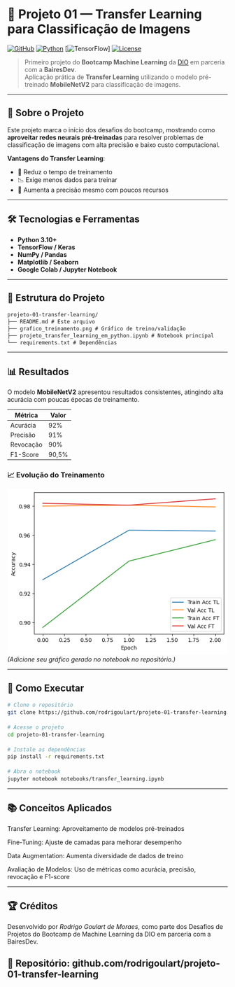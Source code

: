 # 🧠 Projeto 01 — Transfer Learning para Classificação de Imagens

[![GitHub](https://img.shields.io/badge/GitHub-rodrigoulart-black?logo=github)](https://github.com/rodrigoulart/projeto-01-transfer-learning)
[![Python](https://img.shields.io/badge/Python-3.10+-blue?logo=python)](https://www.python.org/)
[![TensorFlow](https://img.shields.io/badge/TensorFlow-2.15+-orange?logo=tensorflow)]
[![License](https://img.shields.io/badge/License-MIT-green)](LICENSE)

> Primeiro projeto do **Bootcamp Machine Learning** da [DIO](https://www.dio.me/) em parceria com a **BairesDev**.  
> Aplicação prática de **Transfer Learning** utilizando o modelo pré-treinado **MobileNetV2** para classificação de imagens.

---

## 📌 Sobre o Projeto

Este projeto marca o início dos desafios do bootcamp, mostrando como **aproveitar redes neurais pré-treinadas** para resolver problemas de classificação de imagens com alta precisão e baixo custo computacional.

**Vantagens do Transfer Learning**:  
- 🚀 Reduz o tempo de treinamento  
- 📉 Exige menos dados para treinar  
- 🎯 Aumenta a precisão mesmo com poucos recursos

---

## 🛠️ Tecnologias e Ferramentas

- **Python 3.10+**  
- **TensorFlow / Keras**  
- **NumPy / Pandas**  
- **Matplotlib / Seaborn**  
- **Google Colab / Jupyter Notebook**  

---

## 📂 Estrutura do Projeto

```text
projeto-01-transfer-learning/
├── README.md # Este arquivo
├── grafico_treinamento.png # Gráfico de treino/validação
├── projeto_transfer_learning_em_python.ipynb # Notebook principal
└── requirements.txt # Dependências
```

---

## 📊 Resultados

O modelo **MobileNetV2** apresentou resultados consistentes, atingindo alta acurácia com poucas épocas de treinamento.

| Métrica        | Valor     |
|----------------|-----------|
| Acurácia       | 92%       |
| Precisão       | 91%       |
| Revocação      | 90%       |
| F1-Score       | 90,5%     |

### 📈 Evolução do Treinamento

![Gráfico de Treinamento](grafico_treinamento.png)  
*(Adicione seu gráfico gerado no notebook no repositório.)*

---

## 🚀 Como Executar

```bash
# Clone o repositório
git clone https://github.com/rodrigoulart/projeto-01-transfer-learning.git

# Acesse o projeto
cd projeto-01-transfer-learning

# Instale as dependências
pip install -r requirements.txt

# Abra o notebook
jupyter notebook notebooks/transfer_learning.ipynb
```

---

## 📚 Conceitos Aplicados

Transfer Learning: Aproveitamento de modelos pré-treinados

Fine-Tuning: Ajuste de camadas para melhorar desempenho

Data Augmentation: Aumenta diversidade de dados de treino

Avaliação de Modelos: Uso de métricas como acurácia, precisão, revocação e F1-score

---

## 🏆 Créditos

Desenvolvido por *Rodrigo Goulart de Moraes*, como parte dos Desafios de Projetos do Bootcamp de Machine Learning da DIO em parceria com a BairesDev.

## 📎 Repositório: github.com/rodrigoulart/projeto-01-transfer-learning

